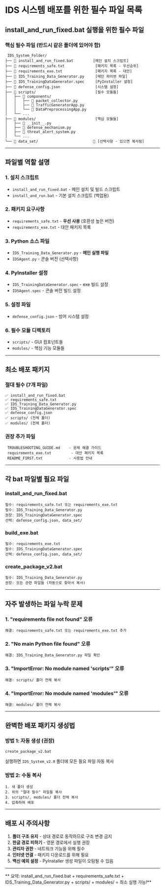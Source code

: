 #  IDS 시스템 배포를 위한 필수 파일 목록

##  **install_and_run_fixed.bat 실행을 위한 필수 파일**

###  **핵심 필수 파일 (반드시 같은 폴더에 있어야 함)**

```
 IDS_System_Folder/
├── 📄 install_and_run_fixed.bat         [메인 설치 스크립트]
├── 📄 requirements_safe.txt              [패키지 목록 - 우선순위]
├── 📄 requirements_exe.txt               [패키지 목록 - 대안]
├── 📄 IDS_Training_Data_Generator.py     [메인 파이썬 파일]
├── 📄 IDS_TrainingDataGenerator.spec     [PyInstaller 설정]
├── 📄 defense_config.json                [시스템 설정]
├── 📁 scripts/                           [필수 모듈들]
│   ├── 📁 components/
│   │   ├── 📄 packet_collector.py
│   │   ├── 📄 TrafficGeneratorApp.py
│   │   └── 📄 DataPreprocessingApp.py
│   └── ...
├── 📁 modules/                           [핵심 모듈들]
│   ├── 📄 __init__.py
│   ├── 📄 defense_mechanism.py
│   ├── 📄 threat_alert_system.py
│   └── ...
└── 📁 data_set/                         🔸 [선택사항 - 있으면 복사됨]
```

---

##  **파일별 역할 설명**

### **1. 설치 스크립트**
- `install_and_run_fixed.bat` - 메인 설치 및 빌드 스크립트
- `install_and_run.bat` - 기본 설치 스크립트 (백업용)

### **2. 패키지 요구사항**
- `requirements_safe.txt` - **우선 사용** (호환성 높은 버전)
- `requirements_exe.txt` - 대안 패키지 목록

### **3. Python 소스 파일**
- `IDS_Training_Data_Generator.py` - **메인 실행 파일**
- `IDSAgent.py` - 콘솔 버전 (선택사항)

### **4. PyInstaller 설정**
- `IDS_TrainingDataGenerator.spec` - exe 빌드 설정
- `IDSAgent.spec` - 콘솔 버전 빌드 설정

### **5. 설정 파일**
- `defense_config.json` - 방어 시스템 설정

### **6. 필수 모듈 디렉토리**
- `scripts/` - GUI 컴포넌트들
- `modules/` - 핵심 기능 모듈들

---

##  **최소 배포 패키지**

### **절대 필수 (7개 파일)**
```
✅ install_and_run_fixed.bat
✅ requirements_safe.txt  
✅ IDS_Training_Data_Generator.py
✅ IDS_TrainingDataGenerator.spec
✅ defense_config.json
✅ scripts/ (전체 폴더)
✅ modules/ (전체 폴더)
```

### **권장 추가 파일**
```
 TROUBLESHOOTING_GUIDE.md    - 문제 해결 가이드
 requirements_exe.txt         - 대안 패키지 목록
 README_FIRST.txt            - 사용법 안내
```

---

##  **각 bat 파일별 필요 파일**

### **install_and_run_fixed.bat**
```
필수: requirements_safe.txt 또는 requirements_exe.txt
필수: IDS_Training_Data_Generator.py
권장: IDS_TrainingDataGenerator.spec
선택: defense_config.json, data_set/
```

### **build_exe.bat**
```
필수: requirements_exe.txt
필수: IDS_TrainingDataGenerator.spec
선택: defense_config.json, data_set/
```

### **create_package_v2.bat**
```
필수: IDS_Training_Data_Generator.py
권장: 모든 관련 파일들 (자동으로 찾아서 복사)
```

---

##  **자주 발생하는 파일 누락 문제**

### **1. "requirements file not found" 오류**
```
해결: requirements_safe.txt 또는 requirements_exe.txt 추가
```

### **2. "No main Python file found" 오류**
```
해결: IDS_Training_Data_Generator.py 파일 확인
```

### **3. "ImportError: No module named 'scripts'" 오류**
```
해결: scripts/ 폴더 전체 복사
```

### **4. "ImportError: No module named 'modules'" 오류**  
```
해결: modules/ 폴더 전체 복사
```

---

##  **완벽한 배포 패키지 생성법**

### **방법 1: 자동 생성 (권장)**
```cmd
create_package_v2.bat
```
실행하면 `IDS_System_v2.0` 폴더에 모든 필요 파일 자동 복사

### **방법 2: 수동 복사**
```
1. 새 폴더 생성
2. 위의 "절대 필수" 파일들 복사  
3. scripts/, modules/ 폴더 전체 복사
4. 압축하여 배포
```

---

##  **배포 시 주의사항**

1. **폴더 구조 유지** - 상대 경로로 동작하므로 구조 변경 금지
2. **한글 경로 피하기** - 영문 경로에서 실행 권장  
3. **관리자 권한** - 네트워크 기능을 위해 필수
4. **인터넷 연결** - 패키지 다운로드를 위해 필요
5. **백신 예외 설정** - PyInstaller 생성 파일이 오탐될 수 있음

---

** 요약: install_and_run_fixed.bat + requirements_safe.txt + IDS_Training_Data_Generator.py + scripts/ + modules/ = 최소 실행 가능!** 